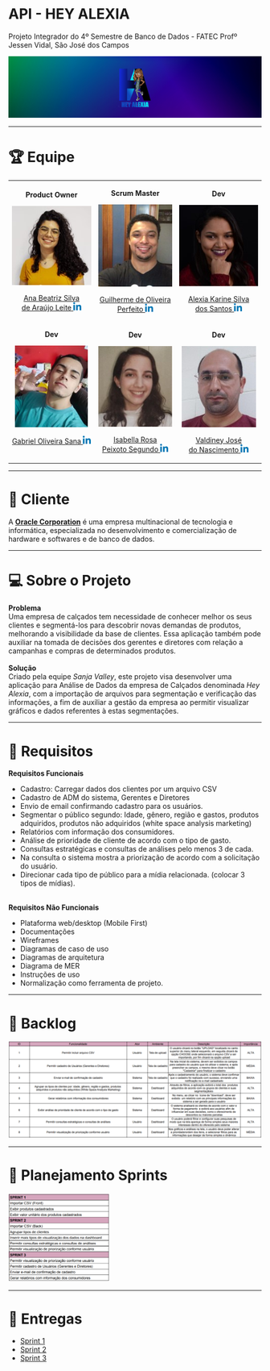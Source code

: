# API - HEY ALEXIA
Projeto Integrador do 4º Semestre de Banco de Dados - FATEC Profº Jessen Vidal, São José dos Campos

<img src="https://github.com/EquipeFatec/api/blob/main/images/hey_alexia_banner.png"/>
<hr/>

# :trophy: Equipe

<center>
  <table align="center">
    <tr>
      <td align="center">
          <p><b>Product Owner</b></p>
          <p><img src="https://github.com/EquipeFatec/api/blob/main/images/Time/Ana.jpg"/></p>
          <p><a href="https://github.com/analeite">Ana Beatriz Silva <br/> de Araújo Leite </a>
          <a href="https://www.linkedin.com/mwlite/in/ana-beatriz-araujo"><img src="https://github.com/EquipeFatec/api/blob/main/images/linkedin.png"/></a></p>
      </td>
      <td align="center">
          <p><b>Scrum Master</b></p>
          <p><img src="https://github.com/EquipeFatec/api/blob/main/images/Time/Guilherme.jpg"/></p>
          <p><a href="https://github.com/guitambau">Guilherme de Oliveira <br/> Perfeito </a>
          <a href="https://www.linkedin.com/in/guilherme-perfeito-a76729168/"><img src="https://github.com/EquipeFatec/api/blob/main/images/linkedin.png"/></a></p>
        </td>
      <td align="center">
          <p><b>Dev</b></p>
          <p><img src="https://github.com/EquipeFatec/api/blob/main/images/Time/Alexia.jpg"/></p>
          <p><a href="https://github.com/alexiakarine">Alexia Karine Silva <br/> dos Santos </a>
          <a href="https://www.linkedin.com/in/alexia-karine-silva-5b0a79116/"><img src="https://github.com/EquipeFatec/api/blob/main/images/linkedin.png"/></a></p>
        </td>
    </tr>
    <tr>
      <td align="center">
          <p><b>Dev</b></p>
          <p><img src="https://github.com/EquipeFatec/api/blob/main/images/Time/Gabriel.jpg"/></p>
          <p><a href="https://github.com/gabsana">Gabriel Oliveira Sana </a>
          <a href="https://www.linkedin.com/in/gabriel-sana-ba91a4147/"><img src="https://github.com/EquipeFatec/api/blob/main/images/linkedin.png"/></a></p>
          <br/>
        </td>
      <td align="center">
          <p><b>Dev</b></p>
          <p><img src="https://github.com/EquipeFatec/api/blob/main/images/Time/Isabella.jpg"/></p>
          <p><a href="https://github.com/isarps">Isabella Rosa <br/> Peixoto Segundo </a>
          <a href="https://www.linkedin.com/in/isabellarps/"><img src="https://github.com/EquipeFatec/api/blob/main/images/linkedin.png"/></a></p>
        </td>
      <td align="center">
          <p><b>Dev</b></p>
          <p><img src="https://github.com/EquipeFatec/api/blob/main/images/Time/Valdiney.jpg"/></p>
          <p><a href="https://github.com/Valdineynascimento">Valdiney José <br/> do Nascimento </a>
          <a href="https://www.linkedin.com/in/valdiney-jos%C3%A9-do-nascimento-68a136214/"><img src="https://github.com/EquipeFatec/api/blob/main/images/linkedin.png"/></a></p>
       </td>
    </tr>
  </table>
 </center>


<hr/>

# :office: Cliente
A [**Oracle Corporation**](https://www.oracle.com/br/index.html) é uma empresa multinacional de tecnologia e informática, especializada no desenvolvimento e comercialização de hardware e softwares e de banco de dados. <br/>

<hr/>

# :computer: Sobre o Projeto
**Problema**
<br/>
Uma empresa de calçados tem necessidade de conhecer melhor os seus clientes e segmentá-los para descobrir novas demandas de produtos, melhorando a visibilidade da base de clientes. Essa aplicação também pode auxiliar na tomada de decisões dos gerentes e diretores com relação a campanhas e compras de determinados produtos.
<br/><br/>
**Solução**
<br/>
Criado pela equipe _Sanja Valley_, este projeto visa desenvolver uma aplicação para Análise de Dados da empresa de Calçados denominada _Hey Alexia_, com a importação de arquivos para segmentação e verificação das informações, a fim de auxiliar a gestão da empresa ao permitir visualizar gráficos e dados referentes à estas segmentações. <br/>

<hr/>

# :dart: Requisitos
**Requisitos Funcionais**
- Cadastro: Carregar dados dos clientes por um arquivo CSV
- Cadastro de ADM do sistema, Gerentes e Diretores
- Envio de email confirmando cadastro para os usuários.
- Segmentar o público segundo: Idade, gênero, região e gastos, produtos adquiridos, produtos não adquiridos (white space analysis marketing)
- Relatórios com informação dos consumidores. 
- Análise de prioridade de cliente de acordo com o tipo de gasto.
- Consultas estratégicas e consultas de análises pelo menos 3 de cada.
- Na consulta o sistema mostra a priorização de acordo com a solicitação do usuário.
- Direcionar cada tipo de público para a mídia relacionada. (colocar 3 tipos de mídias).
<br/><br/>

**Requisitos Não Funcionais**
- Plataforma web/desktop (Mobile First)
- Documentações
- Wireframes
- Diagramas de caso de uso
- Diagramas de arquitetura
- Diagrama de MER
- Instruções de uso
- Normalização como ferramenta de projeto. <br/>

<hr/>

# :memo: Backlog

<img src="https://github.com/EquipeFatec/api/blob/main/documents/product_backlog_v01.png/"><br/>

<hr/>

# :pushpin: Planejamento Sprints
<img src="https://github.com/EquipeFatec/api/blob/main/documents/planejamento_sprints_v01.png" style="width:40%"><br/>

<hr/>

# :open_file_folder: Entregas

- <a href="https://github.com/EquipeFatec/api/blob/main/documents/sprint1.md/">Sprint 1</a>
- <a href="https://github.com/EquipeFatec/api/blob/main/documents/sprint2.md/">Sprint 2</a>
- <a href="https://github.com/EquipeFatec/api/blob/main/documents/sprint3.md/">Sprint 3</a>
